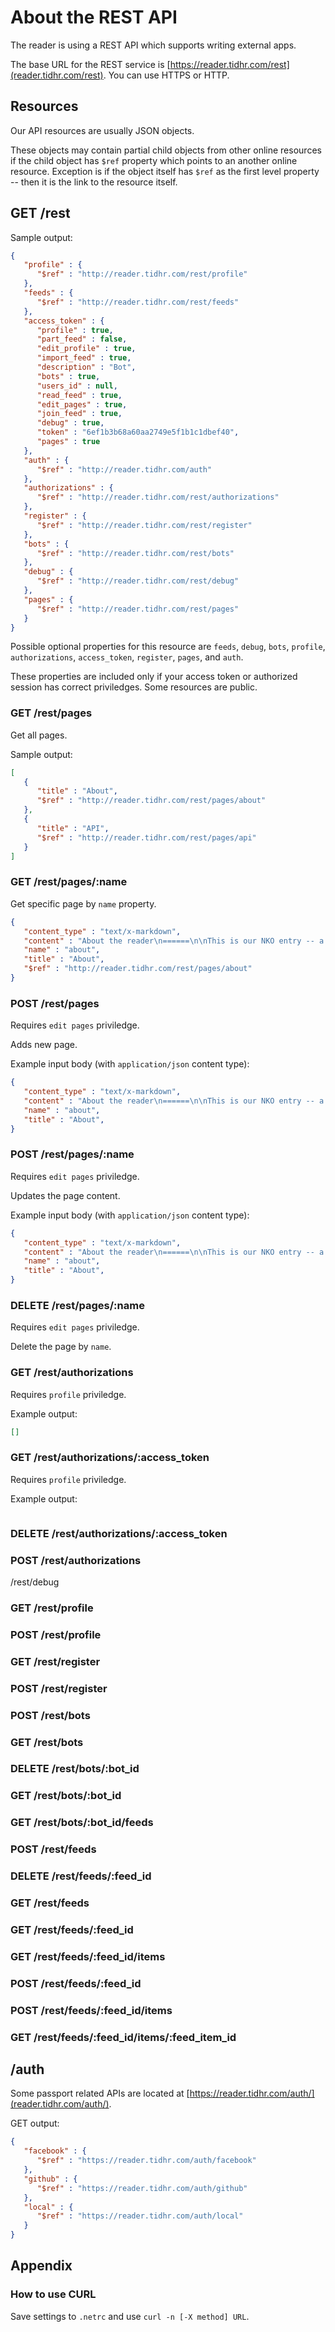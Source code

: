 About the REST API
==================

The reader is using a REST API which supports writing external apps.

The base URL for the REST service is [https://reader.tidhr.com/rest](reader.tidhr.com/rest). You can use HTTPS or HTTP.

Resources
---------

Our API resources are usually JSON objects.

These objects may contain partial child objects from other online resources if the child object has `$ref` property which points to an another online resource. Exception 
is if the object itself has `$ref` as the first level property -- then it is the link to the resource itself.

GET /rest
---------

Sample output:

```json
{
   "profile" : {
      "$ref" : "http://reader.tidhr.com/rest/profile"
   },
   "feeds" : {
      "$ref" : "http://reader.tidhr.com/rest/feeds"
   },
   "access_token" : {
      "profile" : true,
      "part_feed" : false,
      "edit_profile" : true,
      "import_feed" : true,
      "description" : "Bot",
      "bots" : true,
      "users_id" : null,
      "read_feed" : true,
      "edit_pages" : true,
      "join_feed" : true,
      "debug" : true,
      "token" : "6ef1b3b68a60aa2749e5f1b1c1dbef40",
      "pages" : true
   },
   "auth" : {
      "$ref" : "http://reader.tidhr.com/auth"
   },
   "authorizations" : {
      "$ref" : "http://reader.tidhr.com/rest/authorizations"
   },
   "register" : {
      "$ref" : "http://reader.tidhr.com/rest/register"
   },
   "bots" : {
      "$ref" : "http://reader.tidhr.com/rest/bots"
   },
   "debug" : {
      "$ref" : "http://reader.tidhr.com/rest/debug"
   },
   "pages" : {
      "$ref" : "http://reader.tidhr.com/rest/pages"
   }
}
```

Possible optional properties for this resource are `feeds`, `debug`, `bots`, `profile`, `authorizations`, `access_token`, `register`, `pages`, and `auth`.

These properties are included only if your access token or authorized session has correct priviledges. Some resources are public.

### GET /rest/pages

Get all pages.

Sample output:
```json
[
   {
      "title" : "About",
      "$ref" : "http://reader.tidhr.com/rest/pages/about"
   },
   {
      "title" : "API",
      "$ref" : "http://reader.tidhr.com/rest/pages/api"
   }
]
```

### GET /rest/pages/:name

Get specific page by `name` property.

```json
{
   "content_type" : "text/x-markdown",
   "content" : "About the reader\n======\n\nThis is our NKO entry -- a RSS/Atom reader.",
   "name" : "about",
   "title" : "About",
   "$ref" : "http://reader.tidhr.com/rest/pages/about"
}
```

### POST /rest/pages

Requires `edit pages` priviledge.

Adds new page.

Example input body (with `application/json` content type):

```json
{
   "content_type" : "text/x-markdown",
   "content" : "About the reader\n======\n\nThis is our NKO entry -- a RSS/Atom reader.",
   "name" : "about",
   "title" : "About",
}    
```

### POST /rest/pages/:name

Requires `edit pages` priviledge.

Updates the page content.

Example input body (with `application/json` content type):

```json
{
   "content_type" : "text/x-markdown",
   "content" : "About the reader\n======\n\nThis is our NKO entry -- a RSS/Atom reader.",
   "name" : "about",
   "title" : "About",
}    
```

### DELETE /rest/pages/:name

Requires `edit pages` priviledge.

Delete the page by `name`.

### GET /rest/authorizations

Requires `profile` priviledge.

Example output:
```json
[]
```

### GET /rest/authorizations/:access_token

Requires `profile` priviledge.

Example output:
```json
```

### DELETE /rest/authorizations/:access_token

### POST /rest/authorizations
/rest/debug

### GET /rest/profile

### POST /rest/profile

### GET /rest/register

### POST /rest/register

### POST /rest/bots

### GET /rest/bots

### DELETE /rest/bots/:bot_id

### GET /rest/bots/:bot_id

### GET /rest/bots/:bot_id/feeds

### POST /rest/feeds

### DELETE /rest/feeds/:feed_id

### GET /rest/feeds

### GET /rest/feeds/:feed_id

### GET /rest/feeds/:feed_id/items

### POST /rest/feeds/:feed_id

### POST /rest/feeds/:feed_id/items

### GET /rest/feeds/:feed_id/items/:feed_item_id

/auth
-----

Some passport related APIs are located at [https://reader.tidhr.com/auth/](reader.tidhr.com/auth/).

GET output:

```json
{
   "facebook" : {
      "$ref" : "https://reader.tidhr.com/auth/facebook"
   },
   "github" : {
      "$ref" : "https://reader.tidhr.com/auth/github"
   },
   "local" : {
      "$ref" : "https://reader.tidhr.com/auth/local"                                                                                                                             
   }                                                                                                                                                                             
}  
```

Appendix
--------

### How to use CURL

Save settings to `.netrc` and use `curl -n [-X method] URL`.
